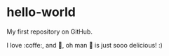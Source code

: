 hello-world
===========

My first repository on GitHub.

I love :coffe:, and :pizza:, oh man :pizza: is just sooo delicious! :)
